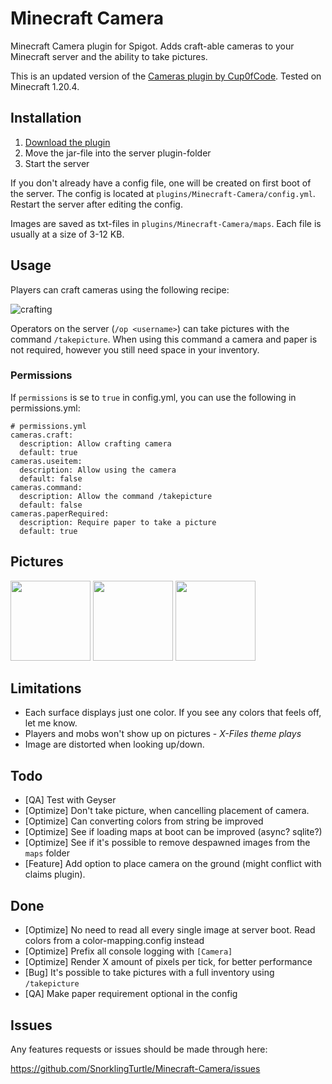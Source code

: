 Minecraft Camera
================

Minecraft Camera plugin for Spigot. Adds craft-able cameras to your Minecraft server and the ability to take pictures. 

This is an updated version of the [Cameras plugin by Cup0fCode](https://github.com/Cup0fCode/Cameras/). Tested on Minecraft 1.20.4.

## Installation

1. [Download the plugin](https://github.com/SnorklingTurtle/Minecraft-Camera/releases/)
2. Move the jar-file into the server plugin-folder
3. Start the server

If you don't already have a config file, one will be created on first boot of the server. The config is located at `plugins/Minecraft-Camera/config.yml`. Restart the server after editing the config. 

Images are saved as txt-files in `plugins/Minecraft-Camera/maps`. Each file is usually at a size of 3-12 KB.

## Usage
Players can craft cameras using the following recipe:

![crafting](https://i.imgur.com/GsrxLPY.png)

Operators on the server (`/op <username>`) can take pictures with the command `/takepicture`. When using this command a camera and paper is 
not required, however you still need space in your inventory.

### Permissions

If `permissions` is se to `true` in config.yml, you can use the following in permissions.yml:

```
# permissions.yml
cameras.craft:
  description: Allow crafting camera
  default: true
cameras.useitem:
  description: Allow using the camera
  default: false
cameras.command:
  description: Allow the command /takepicture
  default: false
cameras.paperRequired:
  description: Require paper to take a picture
  default: true
```


## Pictures

<img src="https://i.imgur.com/Bzi99fL.png" width="128">
<img src="https://i.imgur.com/YRiBxGn.png" width="128">
<img src="https://i.imgur.com/pstXzfc.png" width="128">

## Limitations
* Each surface displays just one color. If you see any colors that feels off, let me know.
* Players and mobs won't show up on pictures - *X-Files theme plays*
* Image are distorted when looking up/down.

## Todo
* [QA] Test with Geyser
* [Optimize] Don't take picture, when cancelling placement of camera.
* [Optimize] Can converting colors from string be improved
* [Optimize] See if loading maps at boot can be improved (async? sqlite?)
* [Optimize] See if it's possible to remove despawned images from the `maps` folder
* [Feature] Add option to place camera on the ground (might conflict with claims plugin).

## Done

* [Optimize] No need to read all every single image at server boot. Read colors from a color-mapping.config instead
* [Optimize] Prefix all console logging with `[Camera]`
* [Optimize] Render X amount of pixels per tick, for better performance
* [Bug] It's possible to take pictures with a full inventory using `/takepicture`
* [QA] Make paper requirement optional in the config

## Issues

Any features requests or issues should be made through here:

https://github.com/SnorklingTurtle/Minecraft-Camera/issues
